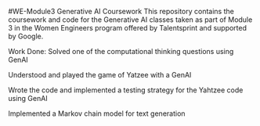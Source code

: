 #WE-Module3
Generative AI Coursework
This repository contains the coursework and code for the Generative AI classes taken as part of Module 3 in the Women Engineers program offered by Talentsprint and supported by Google.

Work Done:
Solved one of the computational thinking questions using GenAI

Understood and played the game of Yatzee with a GenAI

Wrote the code and implemented a testing strategy for the Yahtzee code using GenAI

Implemented a Markov chain model for text generation
